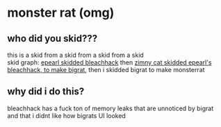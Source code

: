 # monster rat (omg)

## who did you skid???
this is a skid from a skid from a skid from a skid  
skid graph:
[epearl skidded bleachhack](https://github.com/22s/bleachhack-1.16-epearl-edition) then [zimny cat skidded epearl's bleachhack, to make bigrat](https://github.com/ZimnyCat/BigRat), then i skidded bigrat to make monsterrat

## why did i do this?  
bleachhack has a fuck ton of memory leaks that are unnoticed by bigrat  
and that i didnt like how bigrats UI looked  

